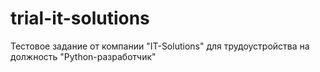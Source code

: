# trial-it-solutions
Тестовое задание от компании "IT-Solutions" для трудоустройства на должность "Python-разработчик"
